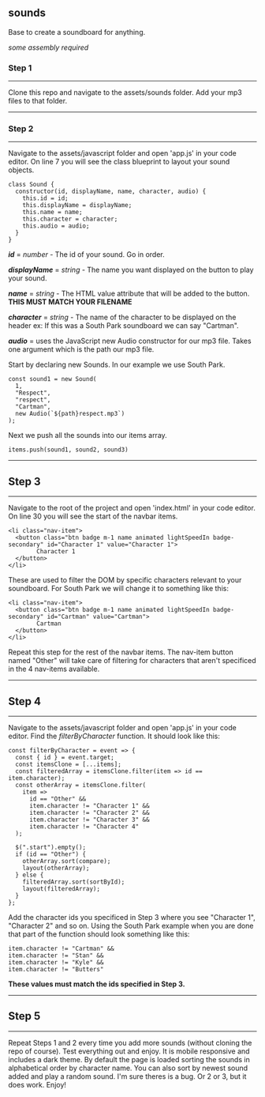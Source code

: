 ## sounds

Base to create a soundboard for anything.

_some assembly required_

### Step 1

---

Clone this repo and navigate to the assets/sounds folder.
Add your mp3 files to that folder.

---

### Step 2

---

Navigate to the assets/javascript folder and open 'app.js' in your code editor.
On line 7 you will see the class blueprint to layout your sound objects.

    class Sound {
      constructor(id, displayName, name, character, audio) {
        this.id = id;
        this.displayName = displayName;
        this.name = name;
        this.character = character;
        this.audio = audio;
      }
    }

**_id_** = _number_ - The id of your sound. Go in order.

**_displayName_** = _string_ - The name you want displayed on the button to play your sound.

**_name_** = _string_ - The HTML value attribute that will be added to the button. **THIS MUST MATCH YOUR FILENAME**

**_character_** = _string_ - The name of the character to be displayed on the header ex: If this was a South Park soundboard we can say "Cartman".

**_audio_** = uses the JavaScript new Audio constructor for our mp3 file. Takes one argument which is the path our mp3 file.

Start by declaring new Sounds. In our example we use South Park.

    const sound1 = new Sound(
      1,
      "Respect",
      "respect",
      "Cartman",
      new Audio(`${path}respect.mp3`)
    );

Next we push all the sounds into our items array.

    items.push(sound1, sound2, sound3)

---

## Step 3

---

Navigate to the root of the project and open 'index.html' in your code editor.
On line 30 you will see the start of the navbar items.

    <li class="nav-item">
      <button class="btn badge m-1 name animated lightSpeedIn badge-secondary" id="Character 1" value="Character 1">
            Character 1
      </button>
    </li>

These are used to filter the DOM by specific characters relevant to your soundboard. For South Park we will change it to something like this:

    <li class="nav-item">
      <button class="btn badge m-1 name animated lightSpeedIn badge-secondary" id="Cartman" value="Cartman">
            Cartman
      </button>
    </li>

Repeat this step for the rest of the navbar items. The nav-item button named "Other" will take care of filtering for characters that aren't specificed in the 4 nav-items available.

---

## Step 4

---

Navigate to the assets/javascript folder and open 'app.js' in your code editor.
Find the _filterByCharacter_ function. It should look like this:

    const filterByCharacter = event => {
      const { id } = event.target;
      const itemsClone = [...items];
      const filteredArray = itemsClone.filter(item => id == item.character);
      const otherArray = itemsClone.filter(
        item =>
          id == "Other" &&
          item.character != "Character 1" &&
          item.character != "Character 2" &&
          item.character != "Character 3" &&
          item.character != "Character 4"
      );

      $(".start").empty();
      if (id == "Other") {
        otherArray.sort(compare);
        layout(otherArray);
      } else {
        filteredArray.sort(sortById);
        layout(filteredArray);
      }
    };

Add the character ids you specificed in Step 3 where you see "Character 1", "Character 2" and so on.
Using the South Park example when you are done that part of the function should look something like this:

    item.character != "Cartman" &&
    item.character != "Stan" &&
    item.character != "Kyle" &&
    item.character != "Butters"

**These values must match the ids specified in Step 3.**

---

## Step 5

---

Repeat Steps 1 and 2 every time you add more sounds (without cloning the repo of course). Test everything out and enjoy. It is mobile responsive and includes a dark theme. By default the page is loaded sorting the sounds in alphabetical order by character name. You can also sort by newest sound added and play a random sound. I'm sure theres is a bug. Or 2 or 3, but it does work. Enjoy!
